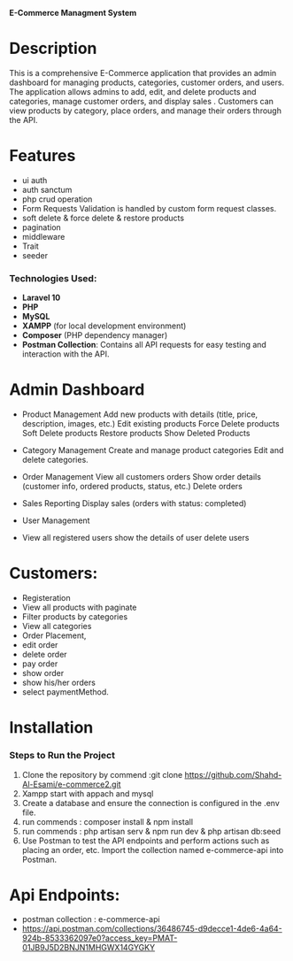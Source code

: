 **E-Commerce Managment System**

# Description
This is a comprehensive E-Commerce application that provides an admin dashboard for managing products, categories, customer orders, and users. The application allows admins to add, edit, and delete products and categories, manage customer orders, and display  sales .
Customers can view products by category, place orders, and manage their orders through the API.

# Features
- ui auth 
- auth sanctum
- php crud operation
- Form Requests Validation is handled by custom form request classes.
- soft delete & force delete & restore products
- pagination 
- middleware 
- Trait 
- seeder

### Technologies Used:
- **Laravel 10**
- **PHP**
- **MySQL**
- **XAMPP** (for local development environment)
- **Composer** (PHP dependency manager)
- **Postman Collection**: Contains all API requests for easy testing and interaction with the API.

# Admin Dashboard
- Product Management
Add new products with details (title, price, description, images, etc.)
Edit existing products
Force Delete products
Soft Delete products
Restore products
Show Deleted Products

- Category Management
Create and manage product categories
Edit and delete categories.

- Order Management
View all customers orders
Show order details (customer info, ordered products, status, etc.)
Delete orders

- Sales Reporting
Display  sales (orders with status: completed)

- User Management
- View all registered users
show the details of user
delete users

# Customers:
- Registeration 
- View all products with paginate
- Filter products by categories
-  View all categories
- Order Placement,
- edit order
- delete order
- pay order
- show order
- show his/her orders
- select paymentMethod.







# Installation
### Steps to Run the Project

1. Clone the repository by commend :git clone https://github.com/Shahd-Al-Esami/e-commerce2.git
2. Xampp start  with appach and mysql
2. Create a database and ensure the connection is configured in the .env file.
3. run commends : composer install & npm install
4. run commends : php artisan serv & npm run dev & php artisan db:seed 
5. Use Postman to test the API endpoints and perform actions such as placing an order, etc.
 Import the collection named e-commerce-api into Postman.




# Api Endpoints:
- postman collection : e-commerce-api
- https://api.postman.com/collections/36486745-d9decce1-4de6-4a64-924b-8533362097e0?access_key=PMAT-01JB9J5D2BNJN1MHGWX14GYGKY
